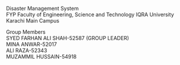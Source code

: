 Disaster Management System<br>
FYP Faculty of Engineering, Science and Technology IQRA University Karachi Main Campus<br>

Group Members<br>
SYED FARHAN ALI SHAH-52587 (GROUP LEADER)<br>
MINA ANWAR-52017<br>
ALI RAZA-52343<br>
MUZAMMIL HUSSAIN-54918<br>

